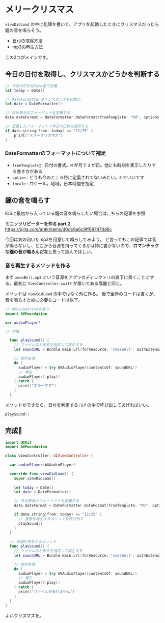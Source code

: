 # メリークリスマス

`viewDidLoad` の中に処理を書いて、アプリを起動したときにクリスマスだったら鐘の音を鳴らそう。

- 日付の取得方法
- mp3の再生方法

この2つがメインです。

## 今日の日付を取得し、クリスマスかどうかを判断する

```swift
// 今日の日付をDate型で定義
let today = Date()

// DateFormatterのインスタンスを初期化
let date = DateFormatter()

// 日付表示のフォーマットを定義する
date.dateFormat = DateFormatter.dateFormat(fromTemplate: "Md", options: 0, locale: Locale(identifier: "ja_JP"))

// 定義したフォーマットで今日の日付を表示する
if date.string(from: today) == "12/25" {
    print("メリークリスマス")
}
```

### DateFormatterのフォーマットについて補足

- `fromTemplate` : 日付の書式。`M` が月で `d` が日。他にも時刻を表示したりする書き方がある
- `option` : どうも今のところ特に定義されてないみたい。`0` でいいです
- `locale` : ロケール。地域。日本時間を指定

## 鐘の音を鳴らす

iOSに最初から入っている鐘の音を鳴らしたい場合はこちらの記事を参照

**ミニッツリピーターを作る part.2**
<https://qiita.com/antk/items/d0dc6a6c9ff68747dd6c>

今回は気の利いたmp3を用意して鳴らしてみよう。
と言ってもこの記事では音が鳴らないし、どこから音源を持ってくるかは特に書かないので、**ロマンチックな鐘の音が鳴るんだな**と思って読んでほしい。

### 音を再生するメソッドを作る

まず `xmasBell.mp3` という音源をアプリのディレクトリの直下に置くことにする。最初に `ViewController.swift` が置いてある階層と同じ。

メソッドは `viewDidLoad` の中ではなく外に作る。
後で全体のコードは書くが、音を鳴らすために必要なコードは以下。

```swift
// AVFoundationを使う
import AVFoundation

var audioPlayer?

// 中略

  func playSound() {
    // ファイル名と形式を指定して再生する
    let soundURL = Bundle.main.url(forResource: "xmasBell", withExtension: "mp3")

    // 例外処理
    do {
      audioPlayer = try AVAudioPlayer(contentsOf: soundURL!)
      // 再生
      audioPlayer?.play()
    } catch {
      print("エラーです")
    }
  }
```

メソッドができたら、日付を判定する `if` の中で呼び出してあげればいい。

```swift
playSound()
```

## 完成🎄

```swift
import UIKit
import AVFoundation

class ViewController: UIViewController {
  
  var audioPlayer:AVAudioPlayer!

  override func viewDidLoad() {
    super.viewDidLoad()
    
    let today = Date()
    let date = DateFormatter()

    // 日付表示のフォーマットを定義する
    date.dateFormat = DateFormatter.dateFormat(fromTemplate: "Md", options: 0, locale: Locale(identifier: "ja_JP"))

    if date.string(from: today) == "12/25" {
      // 音源を再生するメソッドを呼び出す
      playSound()
    }
  }
  
  // 音源を再生するメソッド
  func playSound() {
    // ファイル名と形式を指定して再生する
    let soundURL = Bundle.main.url(forResource: "xmasBell", withExtension: "mp3")

    // 例外処理
    do {
      audioPlayer = try AVAudioPlayer(contentsOf: soundURL!)
      // 再生
      audioPlayer?.play()
    } catch {
      print("ファイルがありません")
    }
  }
}
```

よいクリスマスを。
